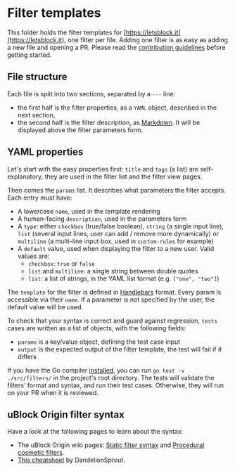 # Filter templates

This folder holds the filter templates for [https://letsblock.it](https://letsblock.it), one filter per file. Adding one
filter is as easy as adding a new file and opening a PR. Please read
the [contribution guidelines](https://letsblock.it/help/contributing) before getting started.

## File structure

Each file is split into two sections, separated by a `---` line:

- the first half is the filter properties, as a `YAML` object, described in the next section,
- the second half is the filter description, as [Markdown](https://www.markdownguide.org/basic-syntax). It will be
  displayed above the filter parameters form.

## YAML properties

Let's start with the easy properties first: `title` and `tags` (a list) are self-explanatory, they
are used in the filter list and the filter view pages.

Then comes the `params` list. It describes what parameters the filter accepts. Each entry must have:

- A lowercase `name`, used in the template rendering
- A human-facing `description`, used in the parameters form
- A `type`: either `checkbox` (true/false boolean), `string` (a single input line), `list` (several input lines, user
  can add / remove more dynamically) or `multiline` (a multi-line input box, used in `custom-rules` for example)
- A `default` value, used when displaying the filter to a new user. Valid values are:
    - `checkbox`: `true` or `false`
    - `list` and `multiline`: a single string between double quotes
    - `list`: a list of strings, in the YAML list format (e.g. `["one", "two"]`)

The `template` for the filter is defined in [Handlebars](https://handlebarsjs.com/guide/) format. Every param is
accessible via their `name`. If a parameter is not specified by the user, the default value will be used.

To check that your syntax is correct and guard against regression, `tests` cases are written as a list of objects, with
the following fields:

- `params` is a key/value object, defining the test case input
- `output` is the expected output of the filter template, the test will fail if it differs

If you have the Go compiler [installed](https://go.dev/doc/install), you can run `go test -v ./src/filters/`
in the project's root directory. The tests will validate the filters' format and syntax, and run their test cases.
Otherwise, they will run on your PR when it is reviewed.

## uBlock Origin filter syntax

Have a look at the following pages to learn about the syntax:

- The uBlock Origin wiki pages: [Static filter syntax](https://github.com/gorhill/uBlock/wiki/Static-filter-syntax) and
  [Procedural cosmetic filters](https://github.com/gorhill/uBlock/wiki/Procedural-cosmetic-filters).
- [This cheatsheet](https://github.com/DandelionSprout/adfilt/blob/master/Wiki/SyntaxMeaningsThatAreActuallyHumanReadable.md)
  by DandelionSprout.
